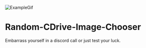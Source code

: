 ![ExampleGif](https://user-images.githubusercontent.com/84740743/213333735-a4126e9f-f8bb-478d-ab0b-ce625fddda8c.gif)


# Random-CDrive-Image-Chooser
Embarrass yourself in a discord call or just test your luck.  
